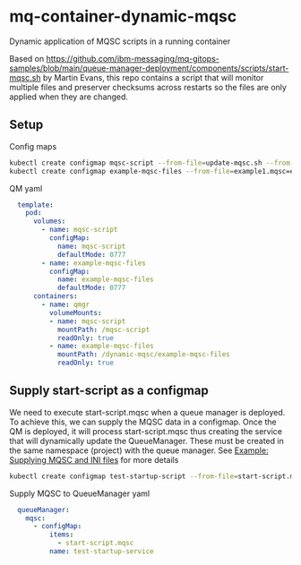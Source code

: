 # mq-container-dynamic-mqsc
Dynamic application of MQSC scripts in a running container

Based on https://github.com/ibm-messaging/mq-gitops-samples/blob/main/queue-manager-deployment/components/scripts/start-mqsc.sh by Martin Evans, this repo
contains a script that will monitor multiple files and preserver checksums across restarts so the files are only applied when they are changed.

## Setup

Config maps
```bash
kubectl create configmap mqsc-script --from-file=update-mqsc.sh --from-file=dummy-stop.sh
kubectl create configmap example-mqsc-files --from-file=example1.mqsc=examples/example1.mqsc --from-file=example2.mqsc=examples/example2.mqsc 
```

QM yaml
```yaml
  template:
    pod:
      volumes:
        - name: mqsc-script
          configMap:
            name: mqsc-script
            defaultMode: 0777
        - name: example-mqsc-files
          configMap:
            name: example-mqsc-files
            defaultMode: 0777
      containers:
        - name: qmgr
          volumeMounts:
          - name: mqsc-script
            mountPath: /mqsc-script
            readOnly: true
          - name: example-mqsc-files
            mountPath: /dynamic-mqsc/example-mqsc-files
            readOnly: true
```

## Supply start-script as a configmap

We need to execute start-script.mqsc when a queue manager is deployed. To achieve this, we can supply the MQSC data in a configmap. Once the QM is deployed, it will process start-script.mqsc thus creating the service that will dynamically update the QueueManager. These must be created in the same namespace (project) with the queue manager. See [Example: Supplying MQSC and INI files](https://www.ibm.com/docs/en/ibm-mq/9.4?topic=manager-example-supplying-mqsc-ini-files) for more details

```bash
kubectl create configmap test-startup-script --from-file=start-script.mqsc
```

Supply MQSC to QueueManager yaml

```yaml
  queueManager:
    mqsc:
      - configMap:
          items:
            - start-script.mqsc
          name: test-startup-service
```
